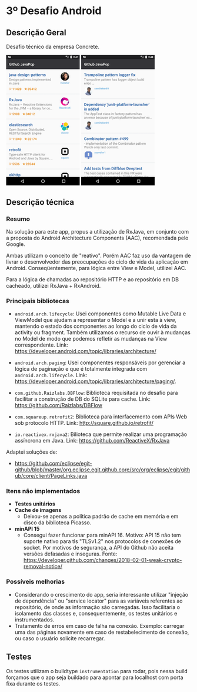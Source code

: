 # 3º Desafio Android

## Descrição Geral

Desafio técnico da empresa Concrete.

<img src="captures/Screenshot_1530769637.png" width="200">
<img src="captures/Screenshot_1530769694.png" width="200">

## Descrição técnica

### Resumo
Na solução para este app, propus a utilização de RxJava, em conjunto com a proposta do Android Architecture Components (AAC), recomendada pelo Google.

Ambas utilizam o conceito de "reativo". Porém AAC faz uso da vantagem de livrar o desenvolvedor das preocupações do ciclo de vida da aplicação em Android.
Conseqüentemente, para lógica entre View e Model, utilizei AAC.

Para a lógica de chamadas ao repositório HTTP e ao repositório em DB cacheado, utilizei RxJava + RxAndroid.


### Principais bibliotecas
- `android.arch.lifecycle`: Usei componentes como Mutable Live Data e ViewModel que ajudam a representar o Model e a unir esta à view, mantendo o estado dos componentes ao longo do ciclo de vida da activity ou fragment. Também utilizamos o recurso de ouvir à mudanças no Model de modo que podemos refletir as mudanças na View correspondente. Link: https://developer.android.com/topic/libraries/architecture/

- `android.arch.paging`: Usei componentes responsáveis por gerenciar a lógica de paginação e que é totalmente integrada com `android.arch.lifecycle`. Link: https://developer.android.com/topic/libraries/architecture/paging/.

- `com.github.Raizlabs.DBFlow`: Biblioteca requisitada no desafio para facilitar a construção de DB do SQLite para cache. Link: https://github.com/Raizlabs/DBFlow

- `com.squareup.retrofit2`: Biblioteca para interfacemento com APIs Web sob protocolo HTTP. Link: http://square.github.io/retrofit/

- `io.reactivex.rxjava2`: Bilioteca que permite realizar uma programação assíncrona em Java. Link: https://github.com/ReactiveX/RxJava

Adaptei soluções de:
- https://github.com/eclipse/egit-github/blob/master/org.eclipse.egit.github.core/src/org/eclipse/egit/github/core/client/PageLinks.java

### Itens não implementados

- **Testes unitários**
- **Cache de imagens**
    - Deixou-se apenas a política padrão de cache em memória e em disco da biblioteca Picasso.
- **minAPI 15**
    - Consegui fazer funcionar para minAPI 16. Motivo: API 15 não tem suporte nativo para tls "TLSv1.2" nos protocolos de conexões de socket. Por motivos de segurança, a API do Github não aceita versões defasadas e inseguras. Fonte: https://developer.github.com/changes/2018-02-01-weak-crypto-removal-notice/

### Possíveis melhorias

- Considerando o crescimento do app, seria interessante utilizar "injeção de dependência" ou "service locator" para as variáveis referentes ao repositório, de onde as informação são carregadas. Isso facilitaria o isolamento das classes e, consequentemente, os testes unitários e instrumentados.
- Tratamento de erros em caso de falha na conexão. Exemplo: carregar uma das páginas novamente em caso de restabelecimento de conexão, ou caso o usuário solicite recarregar.


## Testes

Os testes utilizam o buildtype ```instrumentation``` para rodar, pois nessa build forçamos que o app seja buildado para apontar para localhost com porta fixa durante os testes.
